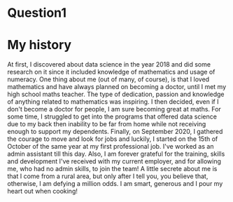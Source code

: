 # Question1
# My history
At first, I discovered about data science in the year 2018 and did some research on it since it included knowledge of mathematics and usage of numeracy. One thing about me (out of many, of course), is that I loved mathematics and have always planned on becoming a doctor, until I met my high school maths teacher. 
The type of dedication, passion and knowledge of anything related to mathematics was inspiring. 
I then decided, even if I don't become a doctor for people, I am sure becoming great at maths.
For some time, I struggled to get into the programs that offered data science due to my back then inability to be far from home while not receiving enough to support my dependents.
Finally, on September 2020, I gathered the courage to move and look for jobs and luckily, I started on the 15th of October of the same year at my first professional job. 
I've worked as an admin assistant till this day. 
Also, I am forever grateful for the training, skills and development I've received with my current employer, and for allowing me, who had no admin skills, to join the team!
A little secrete about me is that I come from a rural area, but only after I tell you, you believe that, otherwise, I am defying a million odds. I am smart, generous and I pour my heart out when cooking!
